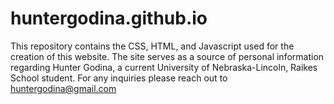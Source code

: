 # huntergodina.github.io
This repository contains the CSS, HTML, and Javascript used for the creation of this website. The site serves as a source of personal information regarding Hunter Godina, a current University of Nebraska-Lincoln, Raikes School student. For any inquiries please reach out to [huntergodina@gmail.com](mailto:huntergodina@gmail.com)
